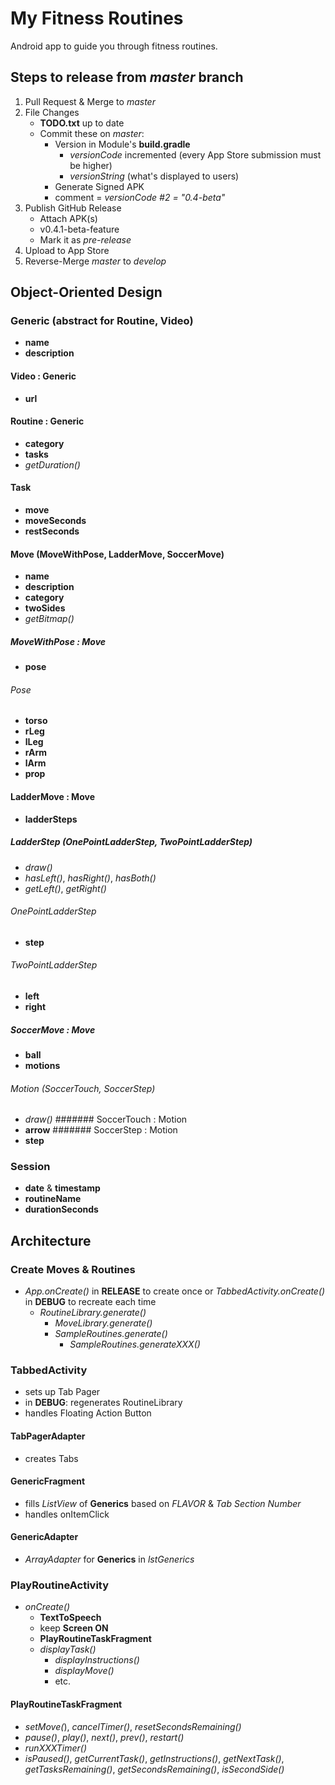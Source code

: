 # My Fitness Routines
Android app to guide you through fitness routines.

## Steps to release from *master* branch
1. Pull Request & Merge to *master*
1. File Changes
    - **TODO.txt** up to date
    - Commit these on *master*:
        - Version in Module's **build.gradle**
            - *versionCode* incremented (every App Store submission must be higher)
            - *versionString* (what's displayed to users)
        - Generate Signed APK
        - comment = *versionCode #2 = "0.4-beta"*
1. Publish GitHub Release
    - Attach APK(s)
    - v0.4.1-beta-feature
    - Mark it as *pre-release*
1. Upload to App Store
1. Reverse-Merge *master* to *develop*

## Object-Oriented Design
### Generic (abstract for Routine, Video)
- **name**
- **description**
#### Video : Generic
- **url**
#### Routine : Generic
- **category**
- **tasks**
- *getDuration()*
#### Task
- **move**
- **moveSeconds**
- **restSeconds**
#### Move (MoveWithPose, LadderMove, SoccerMove)
- **name**
- **description**
- **category**
- **twoSides**
- *getBitmap()*
##### MoveWithPose : Move
- **pose**
###### Pose
- **torso**
- **rLeg**
- **lLeg**
- **rArm**
- **lArm**
- **prop**
#### LadderMove : Move
- **ladderSteps**
##### LadderStep (OnePointLadderStep, TwoPointLadderStep)
- *draw()*
- *hasLeft()*, *hasRight()*, *hasBoth()*
- *getLeft()*, *getRight()*
###### OnePointLadderStep
- **step**
###### TwoPointLadderStep
- **left**
- **right**
##### SoccerMove : Move
- **ball**
- **motions**
###### Motion (SoccerTouch, SoccerStep)
- *draw()*
####### SoccerTouch : Motion
- **arrow**
####### SoccerStep : Motion
- **step**
### Session
- **date** & **timestamp**
- **routineName**
- **durationSeconds**

## Architecture
### Create Moves & Routines
- *App.onCreate()* in **RELEASE** to create once or *TabbedActivity.onCreate()* in **DEBUG** to recreate each time
    - *RoutineLibrary.generate()*
        - *MoveLibrary.generate()*
        - *SampleRoutines.generate()*
            - *SampleRoutines.generateXXX()*
### TabbedActivity
- sets up Tab Pager
- in **DEBUG**: regenerates RoutineLibrary
- handles Floating Action Button
#### TabPagerAdapter
- creates Tabs
#### GenericFragment
- fills *ListView* of **Generics** based on *FLAVOR* & *Tab Section Number*
- handles onItemClick
#### GenericAdapter
- *ArrayAdapter* for **Generics** in *lstGenerics*
### PlayRoutineActivity
- *onCreate()*
    - **TextToSpeech**
    - keep **Screen ON**
    - **PlayRoutineTaskFragment**
    - *displayTask()*
        - *displayInstructions()*
        - *displayMove()*
        - etc.
#### PlayRoutineTaskFragment
- *setMove(*), *cancelTimer()*, *resetSecondsRemaining()*
- *pause()*, *play()*, *next()*, *prev()*, *restart()*
- *runXXXTimer()*
- *isPaused()*, *getCurrentTask()*, *getInstructions()*, *getNextTask()*, *getTasksRemaining()*, *getSecondsRemaining()*, *isSecondSide()*
